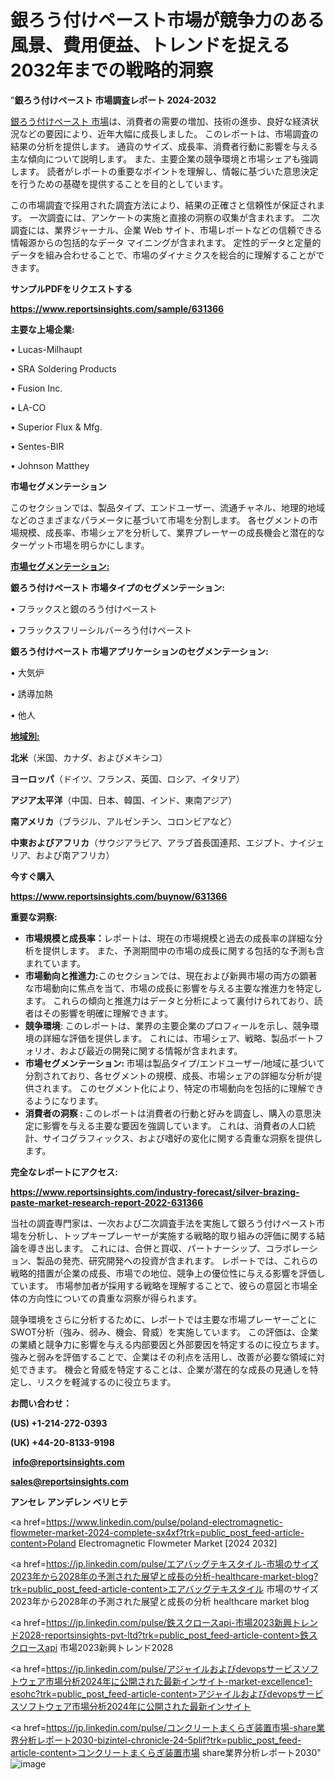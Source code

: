# 銀ろう付けペースト市場が競争力のある風景、費用便益、トレンドを捉える2032年までの戦略的洞察

"<strong>銀ろう付けペースト 市場調査レポート 2024-2032</strong>

<a href=https://www.reportsinsights.com/sample/631366>銀ろう付けペースト 市場</a>は、消費者の需要の増加、技術の進歩、良好な経済状況などの要因により、近年大幅に成長しました。 このレポートは、市場調査の結果の分析を提供します。 通貨のサイズ、成長率、消費者行動に影響を与える主な傾向について説明します。 また、主要企業の競争環境と市場シェアも強調します。 読者がレポートの重要なポイントを理解し、情報に基づいた意思決定を行うための基礎を提供することを目的としています。

この市場調査で採用された調査方法により、結果の正確さと信頼性が保証されます。 一次調査には、アンケートの実施と直接の洞察の収集が含まれます。 二次調査には、業界ジャーナル、企業 Web サイト、市場レポートなどの信頼できる情報源からの包括的なデータ マイニングが含まれます。 定性的データと定量的データを組み合わせることで、市場のダイナミクスを総合的に理解することができます。

<strong><b>サンプルPDFをリクエストする</b></strong>

<a href=https://www.reportsinsights.com/sample/631366><strong><u>https://www.reportsinsights.com/sample/631366</u></strong></a>

<strong>主要な上場企業:</strong>

• Lucas-Milhaupt

• SRA Soldering Products

• Fusion Inc.

• LA-CO

• Superior Flux & Mfg.

• Sentes-BIR

• Johnson Matthey

<strong>市場セグメンテーション</strong>

このセクションでは、製品タイプ、エンドユーザー、流通チャネル、地理的地域などのさまざまなパラメータに基づいて市場を分割します。 各セグメントの市場規模、成長率、市場シェアを分析して、業界プレーヤーの成長機会と潜在的なターゲット市場を明らかにします。

<strong><u>市場セグメンテーション</u></strong><strong><u>:</u></strong>

<strong>銀ろう付けペースト 市場タイプのセグメンテーション:</strong>

• フラックスと銀のろう付けペースト

• フラックスフリーシルバーろう付けペースト

<strong>銀ろう付けペースト 市場アプリケーションのセグメンテーション:</strong>

• 大気炉

• 誘導加熱

• 他人

<strong><u>地域別</u></strong><strong><u>:</u></strong>

<strong>北米</strong>（米国、カナダ、およびメキシコ）

<strong>ヨーロッパ</strong>（ドイツ、フランス、英国、ロシア、イタリア）

<strong>アジア太平洋</strong>（中国、日本、韓国、インド、東南アジア）

<strong>南アメリカ</strong>（ブラジル、アルゼンチン、コロンビアなど）

<strong>中東およびアフリカ</strong>（サウジアラビア、アラブ首長国連邦、エジプト、ナイジェリア、および南アフリカ）

<strong>今すぐ購入</strong>

<a href=https://www.reportsinsights.com/buynow/631366><strong><u>https://www.reportsinsights.com/buynow/631366</u></strong></a>

<strong>重要な洞察:</strong>
<ul>
  <li><strong>市場規模と成長率：</strong>レポートは、現在の市場規模と過去の成長率の詳細な分析を提供します。 また、予測期間中の市場の成長に関する包括的な予測も含まれています。</li>
  <li><strong>市場動向と推進力:</strong>このセクションでは、現在および新興市場の両方の顕著な市場動向に焦点を当て、市場の成長に影響を与える主要な推進力を特定します。 これらの傾向と推進力はデータと分析によって裏付けられており、読者はその影響を明確に理解できます。</li>
  <li><strong>競争環境</strong>: このレポートは、業界の主要企業のプロフィールを示し、競争環境の詳細な評価を提供します。 これには、市場シェア、戦略、製品ポートフォリオ、および最近の開発に関する情報が含まれます。</li>
  <li><strong>市場セグメンテーション: </strong>市場は製品タイプ/エンドユーザー/地域に基づいて分割されており、各セグメントの規模、成長、市場シェアの詳細な分析が提供されます。 このセグメント化により、特定の市場動向を包括的に理解できるようになります。</li>
  <li><strong>消費者の洞察 : </strong>このレポートは消費者の行動と好みを調査し、購入の意思決定に影響を与える主要な要因を強調しています。 これは、消費者の人口統計、サイコグラフィックス、および嗜好の変化に関する貴重な洞察を提供します。</li>
</ul>
<strong>完全なレポートにアクセス:</strong>

<a href=https://www.reportsinsights.com/industry-forecast/silver-brazing-paste-market-research-report-2022-631366><strong><u><b>https://www.reportsinsights.com/industry-forecast/silver-brazing-paste-market-research-report-2022-631366</b></u></strong></a>

当社の調査専門家は、一次および二次調査手法を実施して銀ろう付けペースト市場を分析し、トップキープレーヤーが実施する戦略的取り組みの評価に関する結論を導き出します。 これには、合併と買収、パートナーシップ、コラボレーション、製品の発売、研究開発への投資が含まれます。 レポートでは、これらの戦略的措置が企業の成長、市場での地位、競争上の優位性に与える影響を評価しています。 市場参加者が採用する戦略を理解することで、彼らの意図と市場全体の方向性についての貴重な洞察が得られます。

競争環境をさらに分析するために、レポートでは主要な市場プレーヤーごとにSWOT分析（強み、弱み、機会、脅威）を実施しています。 この評価は、企業の業績と競争力に影響を与える内部要因と外部要因を特定するのに役立ちます。 強みと弱みを評価することで、企業はその利点を活用し、改善が必要な領域に対処できます。 機会と脅威を特定することは、企業が潜在的な成長の見通しを特定し、リスクを軽減するのに役立ちます。

<strong>お問い合わせ：</strong>

<strong>(US) +1-214-272-0393</strong>

<strong>(UK) +44-20-8133-9198</strong>

<strong> </strong><a href=info@reportsinsights.com><strong><u>info@reportsinsights.com</u></strong></a>

<a href=sales@reportsinsights.com><strong><u>sales@reportsinsights.com</u></strong></a>

<strong>アンセレ アンデレン ベリヒテ</strong>

<a href=https://www.linkedin.com/pulse/poland-electromagnetic-flowmeter-market-2024-complete-sx4xf?trk=public_post_feed-article-content>Poland Electromagnetic Flowmeter Market [2024 2032]</a>

<a href=https://jp.linkedin.com/pulse/エアバッグテキスタイル-市場のサイズ2023年から2028年の予測された展望と成長の分析-healthcare-market-blog?trk=public_post_feed-article-content>エアバッグテキスタイル 市場のサイズ2023年から2028年の予測された展望と成長の分析 healthcare market blog</a>

<a href=https://jp.linkedin.com/pulse/鉄スクロースapi-市場2023新興トレンド2028-reportsinsights-pvt-ltd?trk=public_post_feed-article-content>鉄スクロースapi 市場2023新興トレンド2028</a>

<a href=https://jp.linkedin.com/pulse/アジャイルおよびdevopsサービスソフトウェア市場分析2024年に公開された最新インサイト-market-excellence1-esohc?trk=public_post_feed-article-content>アジャイルおよびdevopsサービスソフトウェア市場分析2024年に公開された最新インサイト</a>

<a href=https://jp.linkedin.com/pulse/コンクリートまくらぎ装置市場-share業界分析レポート2030-bizintel-chronicle-24-5plif?trk=public_post_feed-article-content>コンクリートまくらぎ装置市場 share業界分析レポート2030</a>"
![image](https://github.com/gayatrid12/RIMarketexcellence/assets/158473851/525b0942-9293-4a2a-a429-c4cd265b3cc6)
